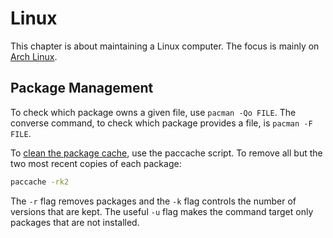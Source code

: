 Linux
=====

This chapter is about maintaining a Linux computer. The focus is mainly on
[Arch Linux][arch].

[arch]: https://archlinux.org/


Package Management
------------------

To check which package owns a given file, use `pacman -Qo FILE`. The converse
command, to check which package provides a file, is `pacman -F FILE`.

To [clean the package cache][clean], use the paccache script. To remove all but
the two most recent copies of each package:

```bash
paccache -rk2
```

The `-r` flag removes packages and the `-k` flag controls the number of
versions that are kept. The useful `-u` flag makes the command target only
packages that are not installed.

[clean]: https://wiki.archlinux.org/title/pacman#Cleaning_the_package_cache
